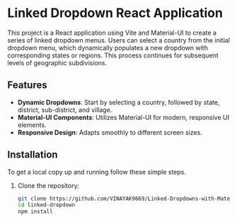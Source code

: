 # Linked Dropdown React Application

This project is a React application using Vite and Material-UI to create a series of linked dropdown menus. Users can select a country from the initial dropdown menu, which dynamically populates a new dropdown with corresponding states or regions. This process continues for subsequent levels of geographic subdivisions.

## Features

- **Dynamic Dropdowns**: Start by selecting a country, followed by state, district, sub-district, and village.
- **Material-UI Components**: Utilizes Material-UI for modern, responsive UI elements.
- **Responsive Design**: Adapts smoothly to different screen sizes.

## Installation

To get a local copy up and running follow these simple steps.

1. Clone the repository:
   ```bash
   git clone https://github.com/VINAYAK9669/Linked-Dropdowns-with-MaterialUI.git
   cd linked-dropdown
   npm install
   ```
